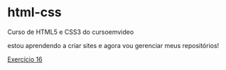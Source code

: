 # html-css
 Curso de HTML5 e CSS3 do cursoemvideo

estou aprendendo a criar sites e agora vou gerenciar meus repositórios!

<a href="https://jonasfabricio.github.io/html-css/exercicios/ex016/cor02.html">Exercício 16</a>